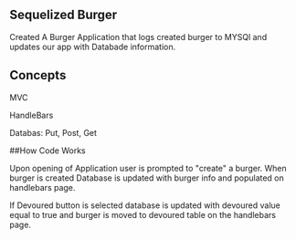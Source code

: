 ## Sequelized Burger

Created A Burger Application that logs created burger to MYSQl and updates our app with Databade information.

## Concepts

MVC

HandleBars

Databas: Put, Post, Get

##How Code Works

Upon opening of Application user is prompted to "create" a burger. When burger is created Database is updated with burger info and populated on handlebars page. 

If Devoured button is selected database is updated with devoured value equal to true and burger is moved to devoured table on the handlebars page.

